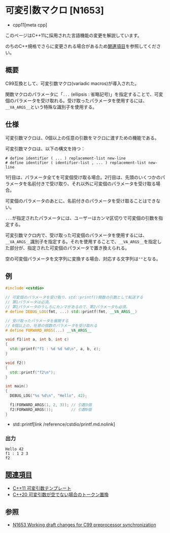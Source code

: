 # 可変引数マクロ [N1653]
* cpp11[meta cpp]

<!-- start lang caution -->

このページはC++11に採用された言語機能の変更を解説しています。

のちのC++規格でさらに変更される場合があるため[関連項目](#relative_page)を参照してください。

<!-- last lang caution -->

## 概要
C99互換として、可変引数マクロ(variadic macros)が導入された。

関数マクロのパラメータに「`...` (ellipsis : 省略記号)」を指定することで、可変個のパラメータを受け取れる。受け取ったパラメータを使用するには、`__VA_ARGS__`という特殊な識別子を使用する。


## 仕様
可変引数マクロは、0個以上の任意の引数をマクロに渡すための機能である。

可変引数マクロは、以下の構文を持つ：

```
# define identifier ( ... ) replacement-list new-line
# define identifier ( identifier-list , ... ) replacement-list new-line
```

1行目は、パラメータ全てを可変個受け取る場合。2行目は、先頭のいくつかのパラメータを名前付きで受け取り、それ以外に可変個のパラメータを受け取る場合。

可変個のパラメータのあとに、名前付きのパラメータを受け取ることはできない。

`...`が指定されたパラメータには、ユーザーはカンマ区切りで可変個の引数を指定する。

可変引数マクロ内で、受け取った可変個のパラメータを使用するには、`__VA_ARGS__`識別子を指定する。それを使用することで、`__VA_ARGS__`を指定した部分が、指定された可変個のパラメータで置き換えられる。

空の可変個パラメータを文字列に変換する場合、対応する文字列は`""`となる。


## 例
```cpp example
#include <cstdio>

// 可変個のパラメータを受け取り、std::printf()関数の引数として転送する
// 第1パラメータは必須。
// 第1パラメータのうしろにカンマがあるので、第2パラメータも必須。
# define DEBUG_LOG(fmt, ...) std::printf(fmt, __VA_ARGS__)

// 受け取ったパラメータを展開する
// 0個以上の、任意の個数のパラメータを受け取れる
# define FORWARD_ARGS(...) __VA_ARGS__

void f1(int a, int b, int c)
{
  std::printf("f1 : %d %d %d\n", a, b, c);
}

void f2()
{
  std::printf("f2\n");
}

int main()
{
  DEBUG_LOG("%s %d\n", "Hello", 42);

  f1(FORWARD_ARGS(1, 2, 3)); // 引数3個
  f2(FORWARD_ARGS());        // 引数0個
}
```
* std::printf[link /reference/cstdio/printf.md.nolink]

### 出力
```
Hello 42
f1 : 1 2 3
f2
```


## <a id="relative-page" href="#relative-page">関連項目</a>
- [C++11 可変引数テンプレート](variadic_templates.md)
- [C++20 可変引数が空でない場合のトークン置換](/lang/cpp20/va_opt.md)


## 参照
- [N1653 Working draft changes for C99 preprocessor synchronization](http://www.open-std.org/jtc1/sc22/wg21/docs/papers/2004/n1653.htm)